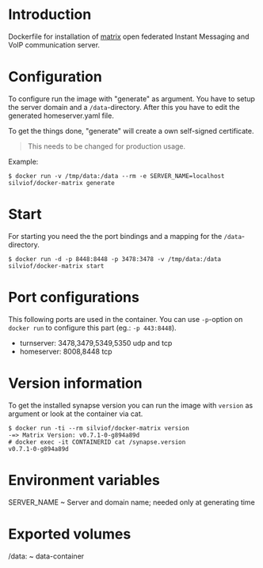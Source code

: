 
# Introduction

Dockerfile for installation of [matrix] open federated Instant Messaging and
VoIP communication server.

[matrix]: matrix.org

# Configuration

To configure run the image with "generate" as argument. You have to setup the
server domain and a `/data`-directory. After this you have to edit the
generated homeserver.yaml file.

To get the things done, "generate" will create a own self-signed certificate.

> This needs to be changed for production usage.

Example:

    $ docker run -v /tmp/data:/data --rm -e SERVER_NAME=localhost silviof/docker-matrix generate

# Start

For starting you need the the port bindings and a mapping for the
`/data`-directory.

    $ docker run -d -p 8448:8448 -p 3478:3478 -v /tmp/data:/data silviof/docker-matrix start

# Port configurations

This following ports are used in the container. You can use `-p`-option on
`docker run` to configure this part (eg.: `-p 443:8448`).

* turnserver: 3478,3479,5349,5350 udp and tcp
* homeserver: 8008,8448 tcp

# Version information

To get the installed synapse version you can run the image with `version` as
argument or look at the container via cat.

    $ docker run -ti --rm silviof/docker-matrix version
    -=> Matrix Version: v0.7.1-0-g894a89d
    # docker exec -it CONTAINERID cat /synapse.version
    v0.7.1-0-g894a89d

# Environment variables

SERVER_NAME
  ~ Server and domain name; needed only at generating time

# Exported volumes

\/data:
~ data-container

